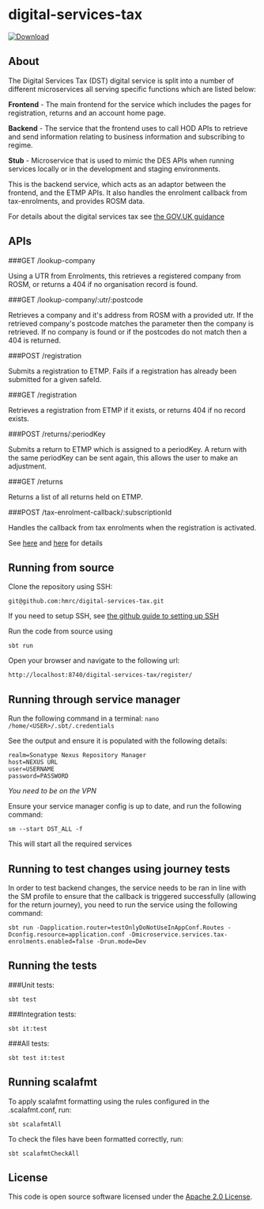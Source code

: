 
# digital-services-tax

[ ![Download](https://api.bintray.com/packages/hmrc/releases/digital-services-tax/images/download.svg) ](https://bintray.com/hmrc/releases/digital-services-tax/_latestVersion)

## About
The Digital Services Tax (DST) digital service is split into a number of different microservices all serving specific functions which are listed below:

**Frontend** - The main frontend for the service which includes the pages for registration, returns and an account home page.

**Backend** - The service that the frontend uses to call HOD APIs to retrieve and send information relating to business information and subscribing to regime.

**Stub** - Microservice that is used to mimic the DES APIs when running services locally or in the development and staging environments.

This is the backend service, which acts as an adaptor between the frontend, and the ETMP APIs. It also handles the enrolment callback from tax-enrolments, and provides ROSM data. 

For details about the digital services tax see [the GOV.UK guidance](https://www.gov.uk/government/consultations/digital-services-tax-draft-guidance)

## APIs

###GET  /lookup-company

Using a UTR from Enrolments, this retrieves a registered company from ROSM, or returns a 404 if no organisation record is found.

###GET  /lookup-company/:utr/:postcode

Retrieves a company and it's address from ROSM with a provided utr. If the retrieved company's postcode matches the parameter then the company is retrieved. If no company is found or if the postcodes do not match then a 404 is returned.  

###POST /registration

Submits a registration to ETMP. Fails if a registration has already been submitted for a given safeId.

###GET  /registration

Retrieves a registration from ETMP if it exists, or returns 404 if no record exists.                 

###POST /returns/:periodKey

Submits a return to ETMP which is assigned to a periodKey. A return with the same periodKey can be sent again, this allows the user to make an adjustment.

###GET  /returns

Returns a list of all returns held on ETMP.  

###POST /tax-enrolment-callback/:subscriptionId

Handles the callback from tax enrolments when the registration is activated.    
   
See [here](https://github.com/HMRC/tax-enrolments#put-tax-enrolmentssubscriptionssubscriptionidissuer) and [here](https://github.com/HMRC/tax-enrolments#put-tax-enrolmentssubscriptionssubscriptionidsubscriber) for details

## Running from source
Clone the repository using SSH:

`git@github.com:hmrc/digital-services-tax.git`

If you need to setup SSH, see [the github guide to setting up SSH](https://help.github.com/articles/adding-a-new-ssh-key-to-your-github-account/)

Run the code from source using 

`sbt run`

Open your browser and navigate to the following url:

`http://localhost:8740/digital-services-tax/register/`

## Running through service manager

Run the following command in a terminal: `nano /home/<USER>/.sbt/.credentials`

See the output and ensure it is populated with the following details:

```
realm=Sonatype Nexus Repository Manager
host=NEXUS URL
user=USERNAME
password=PASSWORD
```

*You need to be on the VPN*

Ensure your service manager config is up to date, and run the following command:

`sm --start DST_ALL -f`

This will start all the required services

## Running to test changes using journey tests

In order to test backend changes, the service needs to be ran in line with the SM profile to ensure that the callback is triggered successfully (allowing for the return journey), you need to run the service using the following command:

`sbt run -Dapplication.router=testOnlyDoNotUseInAppConf.Routes -Dconfig.resource=application.conf -Dmicroservice.services.tax-enrolments.enabled=false -Drun.mode=Dev`


## Running the tests

###Unit tests:

`sbt test`

###Integration tests:

`sbt it:test`

###All tests:

`sbt test it:test`

## Running scalafmt

To apply scalafmt formatting using the rules configured in the .scalafmt.conf, run:

`sbt scalafmtAll`

To check the files have been formatted correctly, run:

`sbt scalafmtCheckAll`

## License

This code is open source software licensed under the [Apache 2.0 License]("http://www.apache.org/licenses/LICENSE-2.0.html").
